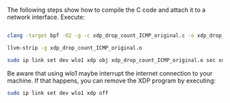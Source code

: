 The following steps show how to compile the C code and attach it to a network interface. Execute:

```bash

clang -target bpf -O2 -g -c xdp_drop_count_ICMP_original.c -o xdp_drop_count_ICMP_original.o

llvm-strip -g xdp_drop_count_ICMP_original.o

sudo ip link set dev wlo1 xdp obj xdp_drop_count_ICMP_original.o sec xdp

```

Be aware that using wlo1 maybe interrupt the internet connection to your machine. If that happens, you can remove the XDP program by executing:

```bash
sudo ip link set dev wlo1 xdp off
```
